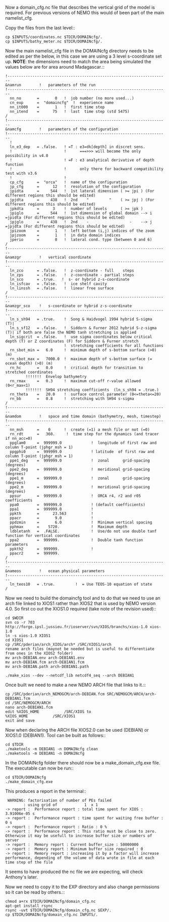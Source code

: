 Now a domain_cfg.nc file that describes the vertical grid of the model is required. For previous versions of NEMO this would of been part of the main namelist_cfg.

Copy the files from the last level::

	cp $INPUTS/coordinates.nc $TDIR/DOMAINcfg/.
	cp $INPUTS/bathy_meter.nc $TDIR/DOMAINcfg/.

Now the main namelist_cfg file in the DOMAINcfg directory needs to be edited as per the below, in this case we are using a 3 level s-coordinate set up. **NOTE**: the dimensions need to match the area being simulated the values below are for area around Madagascar.::

	!-----------------------------------------------------------------------
	&namrun        !   parameters of the run
	!-----------------------------------------------------------------------
	  nn_no       =       0   !  job number (no more used...)
	  cn_exp      =  "domaincfg"  !  experience name
	  nn_it000    =       1   !  first time step
	  nn_itend    =      75   !  last  time step (std 5475)
	/
	!-----------------------------------------------------------------------
	&namcfg        !   parameters of the configuration
	!-----------------------------------------------------------------------
	  !
	  ln_e3_dep   = .false.   ! =T : e3=dk[depth] in discret sens.
	  !                       !      ===>>> will become the only possibility in v4.0
	  !                       ! =F : e3 analytical derivative of depth function
	  !                       !      only there for backward compatibility test with v3.6
	  !                       !
	  cp_cfg      =  "orca"   !  name of the configuration
	  jp_cfg      =      12   !  resolution of the configuration
	  jpidta      =     544   !  1st lateral dimension ( >= jpi ) (For different regions this should be edited)
	  jpjdta      =     438   !  2nd    "         "    ( >= jpj ) (For different regions this should be edited)
	  jpkdta      =      3    !  number of levels      ( >= jpk )
	  jpiglo      =     544   !  1st dimension of global domain --> i =jpidta (For different regions this should be edited)
	  jpjglo      =     438   !  2nd    -                  -    --> j  =jpjdta (For different regions this should be edited)
	  jpizoom     =       1   !  left bottom (i,j) indices of the zoom
	  jpjzoom     =       1   !  in data domain indices
	  jperio      =       0   !  lateral cond. type (between 0 and 6)
	/
	!-----------------------------------------------------------------------
	&namzgr        !   vertical coordinate
	!-----------------------------------------------------------------------
	  ln_zco      = .false.   !  z-coordinate - full    steps
	  ln_zps      = .false.   !  z-coordinate - partial steps
	  ln_sco      = .true.   !  s- or hybrid z-s-coordinate
	  ln_isfcav   = .false.   !  ice shelf cavity
	  ln_linssh   = .false.   !  linear free surface
	/
	!-----------------------------------------------------------------------
	&namzgr_sco    !   s-coordinate or hybrid z-s-coordinate
	!-----------------------------------------------------------------------
	  ln_s_sh94   = .true.    !  Song & Haidvogel 1994 hybrid S-sigma   (T)|
	  ln_s_sf12   = .false.   !  Siddorn & Furner 2012 hybrid S-z-sigma (T)| if both are false the NEMO tanh stretching is applied
	  ln_sigcrit  = .false.   !  use sigma coordinates below critical depth (T) or Z coordinates (F) for Siddorn & Furner stretch
	                          !  stretching coefficients for all functions
	  rn_sbot_min =   6.0     !  minimum depth of s-bottom surface (>0) (m)
	  rn_sbot_max =   7000.0  !  maximum depth of s-bottom surface (= ocean depth) (>0) (m)
	  rn_hc       =   0.0     !  critical depth for transition to stretched coordinates
	         !!!!!!!  Envelop bathymetry
	  rn_rmax     =   0.3     !  maximum cut-off r-value allowed (0<r_max<1)
	         !!!!!!!  SH94 stretching coefficients  (ln_s_sh94 = .true.)
	  rn_theta    =   20.0    !  surface control parameter (0<=theta<=20)
	  rn_bb       =   0.8     !  stretching with SH94 s-sigma
	/
	!-----------------------------------------------------------------------
	&namdom        !   space and time domain (bathymetry, mesh, timestep)
	!-----------------------------------------------------------------------
	  nn_msh      =    0      !  create (=1) a mesh file or not (=0)
	  rn_rdt      =   360.     !  time step for the dynamics (and tracer if nn_acc=0)
	  ppglam0     =  999999.0             !  longitude of first raw and column T-point (jphgr_msh = 1)
	  ppgphi0     =  999999.0             ! latitude  of first raw and column T-point (jphgr_msh = 1)
	  ppe1_deg    =  999999.0             !  zonal      grid-spacing (degrees)
	  ppe2_deg    =  999999.0             !  meridional grid-spacing (degrees)
	  ppe1_m      =  999999.0             !  zonal      grid-spacing (degrees)
	  ppe2_m      =  999999.0             !  meridional grid-spacing (degrees)
	  ppsur       =  999999.0             !  ORCA r4, r2 and r05 coefficients
	  ppa0        =  999999.0             ! (default coefficients)
	  ppa1        =  999999.0             !
	  ppkth       =      23.563           !
	  ppacr       =       9.0             !
	  ppdzmin     =       6.0             !  Minimum vertical spacing
	  pphmax      =    5720.              !  Maximum depth
	  ldbletanh   =  .FALSE.              !  Use/do not use double tanf function for vertical coordinates
	  ppa2        =  999999.              !  Double tanh function parameters
	  ppkth2      =  999999.              !
	  ppacr2      =  999999.
	/
	!-----------------------------------------------------------------------
	&nameos        !   ocean physical parameters
	!-----------------------------------------------------------------------
	  ln_teos10   = .true.         !  = Use TEOS-10 equation of state
	/

Now we need to build the domaincfg tool and to do that we need to use an arch file linked to XIOS1 rather than XIOS2 that is used by NEMO version 4.0. So first co out the XIOS1.0 required (take note of the revision used)::

	cd $WDIR
	svn co ​-r 703 http://forge.ipsl.jussieu.fr/ioserver/svn/XIOS/branchs/xios-1.0 xios-1.0
	ln -s xios-1.0 XIOS1
	cd XIOS1
	cp /SRC/pderian/arch_XIOS/arch* /SRC/XIOS1/arch
	rename arch files (maynot be needed but is useful to differentiate from ones in the XIOS2 folder)
	mv arch-DEBIAN.env arch-DEBIAN1.env
	mv arch-DEBIAN.fcm arch-DEBIAN1.fcm
	mv arch-DEBIAN.path arch-DEBIAN1.path

	./make_xios --dev --netcdf_lib netcdf4_seq --arch DEBIAN1

Once built we need to make a new NEMO ARCH file that links to it.::

	cp /SRC/pderian/arch_NEMOGCM/arch-DEBIAN.fcm SRC/NEMOGCM/ARCH/arch-DEBIAN1.fcm
	cd /SRC/NEMOGCM/ARCH
	nano arch-DEBIAN1.fcm
	edit %XIOS_HOME           /SRC/XIOS to
	%XIOS_HOME           /SRC/XIOS1
	exit and save

Now when declaring the ARCH file XIOS2.0 can be used (DEBIAN) or XIOS1.0 (DEBIAN1). Tool can be built as follows::

	cd $TDIR
	./maketools -m DEBIAN1 -n DOMAINcfg clean
	./maketools -m DEBIAN1 -n DOMAINcfg

In the DOMAINcfg folder there should now be a make_domain_cfg.exe file. The executable can now be run::

	cd $TDIR/DOMAINcfg
	./make_domain_cfg.exe

This produces a report in the terminal::

	 WARNING: factorisation of number of PEs failed
	        : using grid of            1  x 1
	-> report :  Performance report : total time spent for XIOS : 3.91006e-05 s
	-> report :  Performance report : time spent for waiting free buffer : 0 s
	-> report :  Performance report : Ratio : 0 %
	-> report :  Performance report : This ratio must be close to zero. Otherwise it may be usefull to increase buffer size or numbers of server
	-> report :  Memory report : Current buffer_size : 50000000
	-> report :  Memory report : Minimum buffer size required : 0
	-> report :  Memory report : increasing it by a factor will increase performance, depending of the volume of data wrote in file at each time step of the file

 It seems to have produced the nc file we are expecting, will check Anthony's later.

Now we need to copy it to the EXP directory and also change permissions so it can be read by others.::

	chmod a+rx $TDIR/DOMAINcfg/domain_cfg.nc
	apt-get install rsync
	rsync -uvt $TDIR/DOMAINcfg/domain_cfg.nc $EXP/.
	cp $TDIR/DOMAINcfg/domain_cfg.nc INPUTS/.